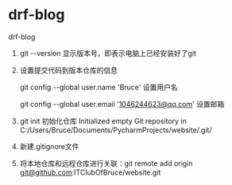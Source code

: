 # drf-blog
drf-blog
1. git --version    显示版本号，即表示电脑上已经安装好了git

2. 设置提交代码到版本仓库的信息

   git config --global user.name 'Bruce'      设置用户名

   git config --global user.email '1046244623@qq.com'    设置邮箱

3. git init  初始化仓库   Initialized empty Git repository in C:/Users/Bruce/Documents/PycharmProjects/website/.git/

4. 新建.gitignore文件

5.  将本地仓库和远程仓库进行关联：git remote add origin git@github.com:ITClubOfBruce/website.git
